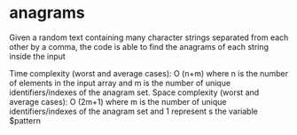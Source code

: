 anagrams
========

Given a random text containing many character strings separated from each other by a comma, the code is able to find the anagrams of each string inside the input

Time complexity (worst and average cases): O (n+m) where n is the number of elements in the input array and m is the number of unique identifiers/indexes  of the anagram set.
Space complexity (worst and average cases): O (2m+1) where m is the number of unique identifiers/indexes  of the anagram set and 1 represent s the variable $pattern

